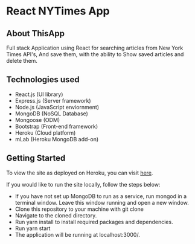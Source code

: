 # React NYTimes App

## About ThisApp
Full stack Application using React for searching articles from New York Times API's, And save them, with the ability to Show saved articles  and delete them.

## Technologies used
* React.js (UI library)
* Express.js (Server framework)
* Node.js (JavaScript enviornment)
* MongoDB (NoSQL Database)
* Mongoose (ODM)
* Bootstrap (Front-end framework)
* Heroku (Cloud platform)
* mLab (Heroku MongoDB add-on)

## Getting Started
To view the site as deployed on Heroku, you can visit [here](https://sheltered-spire-56080.herokuapp.com/).

If you would like to run the site locally,  follow the steps below:

* If you have not set up MongoDB to run as a service, run mongod in a terminal window. Leave this window running and open a new window.
* Clone this repository to your machine with git clone 
* Navigate to the cloned directory.
* Run yarn install to install required packages and dependencies.
* Run yarn start
* The application will be running at localhost:3000/.








